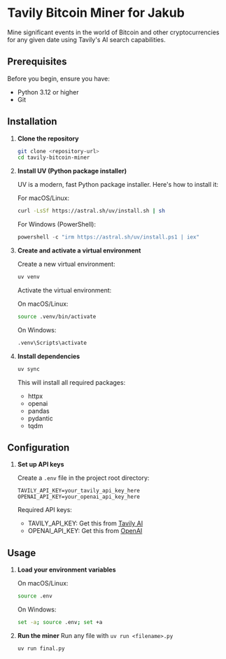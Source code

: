 # Tavily Bitcoin Miner for Jakub

Mine significant events in the world of Bitcoin and other cryptocurrencies for any given date using Tavily's AI search capabilities.

## Prerequisites

Before you begin, ensure you have:
- Python 3.12 or higher
- Git

## Installation

1. **Clone the repository**
   ```bash
   git clone <repository-url>
   cd tavily-bitcoin-miner
   ```

2. **Install UV (Python package installer)**
   
   UV is a modern, fast Python package installer. Here's how to install it:

   For macOS/Linux:
   ```bash
   curl -LsSf https://astral.sh/uv/install.sh | sh
   ```

   For Windows (PowerShell):
   ```powershell
   powershell -c "irm https://astral.sh/uv/install.ps1 | iex"
   ```

3. **Create and activate a virtual environment**

   Create a new virtual environment:
   ```bash
   uv venv
   ```

   Activate the virtual environment:

   On macOS/Linux:
   ```bash
   source .venv/bin/activate
   ```

   On Windows:
   ```bash
   .venv\Scripts\activate
   ```

4. **Install dependencies**
   ```bash
   uv sync
   ```

   This will install all required packages:
   - httpx
   - openai
   - pandas
   - pydantic
   - tqdm

## Configuration

1. **Set up API keys**

   Create a `.env` file in the project root directory:
   ```
   TAVILY_API_KEY=your_tavily_api_key_here
   OPENAI_API_KEY=your_openai_api_key_here
   ```

   Required API keys:
   - TAVILY_API_KEY: Get this from [Tavily AI](https://tavily.com)
   - OPENAI_API_KEY: Get this from [OpenAI](https://platform.openai.com/api-keys)

## Usage

1. **Load your environment variables**

   On macOS/Linux:
   ```bash
   source .env
   ```

   On Windows:
   ```bash
   set -a; source .env; set +a
   ```

2. **Run the miner**
   Run any file with `uv run <filename>.py`
   ```bash
   uv run final.py 
   ```

